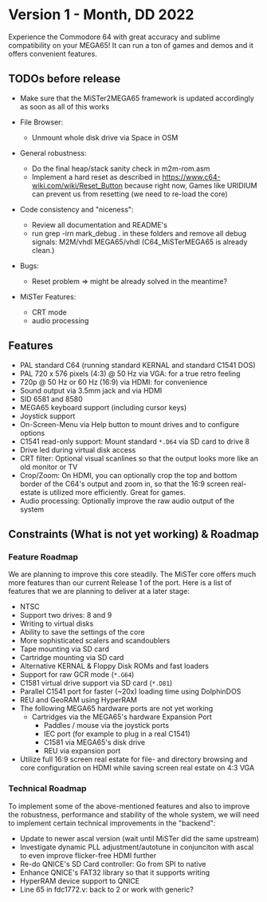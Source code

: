 Version 1 - Month, DD 2022
====================================

Experience the Commodore 64 with great accuracy and sublime compatibility
on your MEGA65! It can run a ton of games and demos and it offers convenient
features.

## TODOs before release

* Make sure that the MiSTer2MEGA65 framework is updated accordingly
  as soon as all of this works

* File Browser:
  - Unmount whole disk drive via Space in OSM

* General robustness:
  - Do the final heap/stack sanity check in m2m-rom.asm
  - Implement a hard reset as described in
    https://www.c64-wiki.com/wiki/Reset_Button
    because right now, Games like URIDIUM can prevent us from resetting
    (we need to re-load the core)

* Code consistency and "niceness":
  - Review all documentation and README's
  - run    grep -irn mark_debug .
    in these folders and remove all debug signals:
    M2M/vhdl
    MEGA65/vhdl
    (C64_MiSTerMEGA65 is already clean.)

* Bugs:
   - Reset problem => might be already solved in the meantime?

* MiSTer Features:
   - CRT mode
   - audio processing

## Features

* PAL standard C64 (running standard KERNAL and standard C1541 DOS)
* PAL 720 x 576 pixels (4:3) @ 50 Hz via VGA: for a true retro feeling
* 720p @ 50 Hz or 60 Hz (16:9) via HDMI: for convenience
* Sound output via 3.5mm jack and via HDMI
* SID 6581 and 8580
* MEGA65 keyboard support (including cursor keys)
* Joystick support
* On-Screen-Menu via Help button to mount drives and to configure options
* C1541 read-only support: Mount standard `*.D64` via SD card to drive 8
* Drive led during virtual disk access
* CRT filter: Optional visual scanlines so that the output looks more like an
  old monitor or TV
* Crop/Zoom: On HDMI, you can optionally crop the top and bottom border of
  the C64's output and zoom in, so that the 16:9 screen real-estate is
  utilized more efficiently. Great for games.
* Audio processing: Optionally improve the raw audio output of the system

## Constraints (What is not yet working) & Roadmap

### Feature Roadmap

We are planning to improve this core steadily. The MiSTer core offers much
more features than our current Release 1 of the port. Here is a list of
features that we are planning to deliver at a later stage:

* NTSC
* Support two drives: 8 and 9
* Writing to virtual disks
* Ability to save the settings of the core
* More sophisticated scalers and scandoublers
* Tape mounting via SD card
* Cartridge mounting via SD card
* Alternative KERNAL & Floppy Disk ROMs and fast loaders
* Support for raw GCR mode (`*.G64`)
* C1581 virtual drive support via SD card (`*.D81`)
* Parallel C1541 port for faster (~20x) loading time using DolphinDOS
* REU and GeoRAM using HyperRAM
* The following MEGA65 hardware ports are not yet working
  * Cartridges via the MEGA65's hardware Expansion Port
	* Paddles / mouse via the joystick ports
	* IEC port (for example to plug in a real C1541)	
	* C1581 via MEGA65's disk drive
	* REU via expansion port
* Utilize full 16:9 screen real estate for file- and directory browsing and
  core configuration on HDMI while saving screen real estate on 4:3 VGA

### Technical Roadmap

To implement some of the above-mentioned features and also to improve the
robustness, performance and stability of the whole system, we will need
to implement certain technical improvements in the "backend":

* Update to newer ascal version (wait until MiSTer did the same upstream)
* Investigate dynamic PLL adjustment/autotune in conjunciton with ascal
  to even improve flicker-free HDMI further
* Re-do QNICE's SD Card controller: Go from SPI to native
* Enhance QNICE's FAT32 library so that it supports writing
* HyperRAM device support to QNICE
* Line 65 in fdc1772.v: back to 2 or work with generic?
